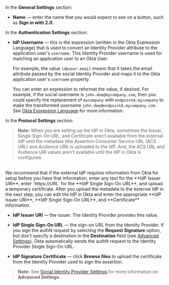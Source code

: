 In the **General Settings** section:

* **Name** &mdash; enter the name that you would expect to see on a button, such as **Sign in with <StackSelector snippet="idp" noSelector inline /> 2.0**.

In the **Authentication Settings** section:

* **IdP Username** &mdash; this is the expression (written in the Okta Expression Language) that is used to convert an Identity Provider attribute to the application user's `username`. This Identity Provider username is used for matching an application user to an Okta User.

    For example, the value `idpuser.email` means that it takes the email attribute passed by the social Identity Provider and maps it to the Okta application user's `username` property.

    You can enter an expression to reformat the value, if desired. For example, if the social username is `john.doe@mycompany.com`, then you could specify the replacement of `mycompany` with `endpointA.mycompany` to make the transformed username `john.doe@endpointA.mycompany.com`. See [Okta Expression Language](/docs/reference/okta-expression-language/) for more information.

In the **<StackSelector snippet="idp" noSelector inline /> Protocol Settings** section:

> **Note:** When you are setting up the IdP in Okta, sometimes the Issuer, Single Sign-On URL, and Certificate aren't available from the external IdP until the metadata (the Assertion Consumer Service URL (ACS URL) and Audience URI) is uploaded to the IdP. And, the ACS URL and Audience URI values aren't available until the IdP in Okta is configured.<br>
<br>
We recommend that if the external IdP requires information from Okta for setup before you have that information, enter any text for the **IdP Issuer URI**, enter `https://URL` for the **IdP Single Sign-On URL**, and upload a temporary certificate. After you upload the metadata to the external IdP in the next step, you can edit the IdP in Okta and enter the appropriate **IdP Issuer URI**, **IdP Single Sign-On URL**, and **Certificate** information.

* **IdP Issuer URI** &mdash; the issuer. The Identity Provider provides this value.

* **IdP Single Sign-On URL** &mdash; the sign-on URL from the Identity Provider. If you sign the authN request by selecting the **Request Signature** option, but don't specify a destination in the **Destination** field (see [Advanced Settings](#social-identity-provider-settings)), Okta automatically sends the authN request to the Identity Provider Single Sign-On URL.

* **IdP Signature Certificate** &mdash; click **Browse files** to upload the certificate from the Identity Provider used to sign the assertion.

> **Note:** See [Social Identity Provider Settings](#social-identity-provider-settings) for more information on **Advanced Settings**.

